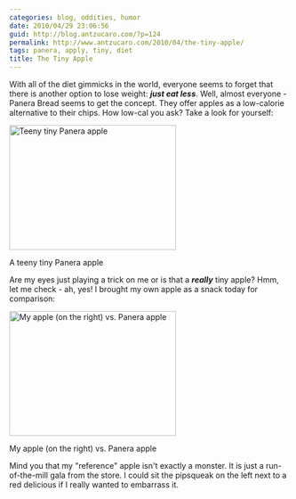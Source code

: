 ```yaml
---
categories: blog, oddities, humor
date: 2010/04/29 23:06:56
guid: http://blog.antzucaro.com/?p=124
permalink: http://www.antzucaro.com/2010/04/the-tiny-apple/
tags: panera, apply, tiny, diet
title: The Tiny Apple
---
```

With all of the diet gimmicks in the world, everyone seems to forget that there is another option to lose weight: <em><strong>just eat less</strong></em>. Well, almost everyone - Panera Bread seems to get the concept. They offer apples as a low-calorie alternative to their chips. How low-cal you ask? Take a look for yourself:

<div class="wp-caption aligncenter" style="width: 300px"><a href="http://media.antzucaro.com/uploads/2010/04/tiny_panera_apple_01.jpg"><img class="size-medium wp-image-125" title="Teeny tiny Panera apple" src="http://media.antzucaro.com/uploads/2010/04/tiny_panera_apple_01-300x224.jpg" alt="Teeny tiny Panera apple" width="300" height="224" /></a><p class="wp-caption-text">A teeny tiny Panera apple</p></div>

Are my eyes just playing a trick on me or is that a <em><strong>really</strong></em> tiny apple? Hmm, let me check - ah, yes! I brought my own apple as a snack today for comparison:

<div class="wp-caption aligncenter" style="width: 300px"><a href="http://media.antzucaro.com/uploads/2010/04/tiny_panera_apple_02.jpg"><img class="size-medium wp-image-126" title="My apple (on the right) vs. Panera apple" src="http://media.antzucaro.com/uploads/2010/04/tiny_panera_apple_02-300x224.jpg" alt="My apple (on the right) vs. Panera apple" width="300" height="224" /></a><p class="wp-caption-text">My apple (on the right) vs. Panera apple</p></div>

Mind you that my "reference" apple isn't exactly a monster. It is just a  run-of-the-mill gala from the store. I could sit the pipsqueak on the left next to a red delicious if I really wanted to embarrass it.